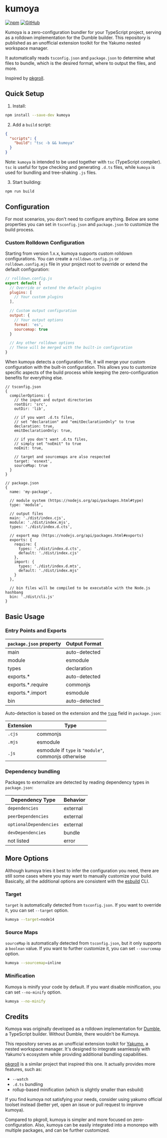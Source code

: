 # kumoya

[![npm](https://img.shields.io/npm/v/kumoya?style=flat-square)](https://www.npmjs.com/package/kumoya)
[![GitHub](https://img.shields.io/github/license/Hoshino-Yumetsuki/kumoya?style=flat-square)](https://github.com/cordiverse/kumoya/blob/master/LICENSE)

Kumoya is a zero-configuration bundler for your TypeScript project, serving as a rolldown implementation for the Dumble builder. This repository is published as an unofficial extension toolkit for the Yakumo nested workspace manager.

It automatically reads `tsconfig.json` and `package.json` to determine what files to bundle, which is the desired format, where to output the files, and more.

Inspired by [pkgroll](https://github.com/privatenumber/pkgroll).

## Quick Setup

1. Install:

```sh
npm install --save-dev kumoya
```

2. Add a `build` script:

```json
{
  "scripts": {
    "build": "tsc -b && kumoya"
  }
}
```

Note: `kumoya` is intended to be used together with `tsc` (TypeScript compiler). `tsc` is useful for type checking and generating `.d.ts` files, while `kumoya` is used for bundling and tree-shaking `.js` files.

3. Start building:

```sh
npm run build
```

## Configuration

For most scenarios, you don't need to configure anything. Below are some properties you can set in `tsconfig.json` and `package.json` to customize the build process.

### Custom Rolldown Configuration

Starting from version 1.x.x, kumoya supports custom rolldown configurations. You can create a `rolldown.config.js` or `rolldown.config.mjs` file in your project root to override or extend the default configuration:

```js
// rolldown.config.js
export default {
  // Override or extend the default plugins
  plugins: [
    // Your custom plugins
  ],

  // Custom output configuration
  output: {
    // Your output options
    format: 'es',
    sourcemap: true
  }

  // Any other rolldown options
  // These will be merged with the built-in configuration
}
```

When kumoya detects a configuration file, it will merge your custom configuration with the built-in configuration. This allows you to customize specific aspects of the build process while keeping the zero-configuration benefits for everything else.

```json5
// tsconfig.json
{
  compilerOptions: {
    // the input and output directories
    rootDir: 'src',
    outDir: 'lib',

    // if you want .d.ts files,
    // set "declaration" and "emitDeclarationOnly" to true
    declaration: true,
    emitDeclarationOnly: true,

    // if you don't want .d.ts files,
    // simply set "noEmit" to true
    noEmit: true,

    // target and sourcemaps are also respected
    target: 'esnext',
    sourceMap: true
  }
}
```

```json5
// package.json
{
  name: 'my-package',

  // module system (https://nodejs.org/api/packages.html#type)
  type: 'module',

  // output files
  main: './dist/index.cjs',
  module: './dist/index.mjs',
  types: './dist/index.d.cts',

  // export map (https://nodejs.org/api/packages.html#exports)
  exports: {
    require: {
      types: './dist/index.d.cts',
      default: './dist/index.cjs'
    },
    import: {
      types: './dist/index.d.mts',
      default: './dist/index.mjs'
    }
  },

  // bin files will be compiled to be executable with the Node.js hashbang
  bin: './dist/cli.js'
}
```

## Basic Usage

### Entry Points and Exports

| `package.json` property | Output Format |
| ----------------------- | ------------- |
| main                    | auto-detected |
| module                  | esmodule      |
| types                   | declaration   |
| exports.\*              | auto-detected |
| exports.\*.require      | commonjs      |
| exports.\*.import       | esmodule      |
| bin                     | auto-detected |

Auto-detection is based on the extension and the [`type`](https://nodejs.org/api/packages.html#type) field in `package.json`:

| Extension | Type                                                     |
| --------- | -------------------------------------------------------- |
| `.cjs`    | commonjs                                                 |
| `.mjs`    | esmodule                                                 |
| `.js`     | esmodule if `type` is `"module"`, <br>commonjs otherwise |

### Dependency bundling

Packages to externalize are detected by reading dependency types in `package.json`:

| Dependency Type        | Behavior |
| ---------------------- | -------- |
| `dependencies`         | external |
| `peerDependencies`     | external |
| `optionalDependencies` | external |
| `devDependencies`      | bundle   |
| not listed             | error    |

## More Options

Although kumoya tries it best to infer the configuration you need, there are still some cases where you may want to manually customize your build. Basically, all the additional options are consistent with the [esbuild](https://esbuild.github.io) CLI.

### Target

`target` is automatically detected from `tsconfig.json`. If you want to override it, you can set `--target` option.

```sh
kumoya --target=node14
```

### Source Maps

`sourceMap` is automatically detected from `tsconfig.json`, but it only supports a `boolean` value. If you want to further customize it, you can set `--sourcemap` option.

```sh
kumoya --sourcemap=inline
```

### Minification

Kumoya is minify your code by default. If you want disable minification, you can set `--no-minify` option.

```sh
kumoya --no-minify
```

## Credits

Kumoya was originally developed as a rolldown implementation for [Dumble](https://github.com/cordiverse/dumble), a TypeScript builder. Without Dumble, there wouldn't be Kumoya.

This repository serves as an unofficial extension toolkit for [Yakumo](https://github.com/shigma/yakumo), a nested workspace manager. It's designed to integrate seamlessly with Yakumo's ecosystem while providing additional bundling capabilities.

[pkgroll](https://github.com/privatenumber/pkgroll) is a similar project that inspired this one. It actually provides more features, such as:

- `--watch`
- `.d.ts` bundling
- rollup-based minification (which is slightly smaller than esbuild)

If you find kumoya not satisfying your needs, consider using yakumo official toolset instead (better yet, open an issue or pull request to improve kumoya).

Compared to pkgroll, kumoya is simpler and more focused on zero-configuration. Also, kumoya can be easily integrated into a monorepo with multiple packages, and can be further customized.

